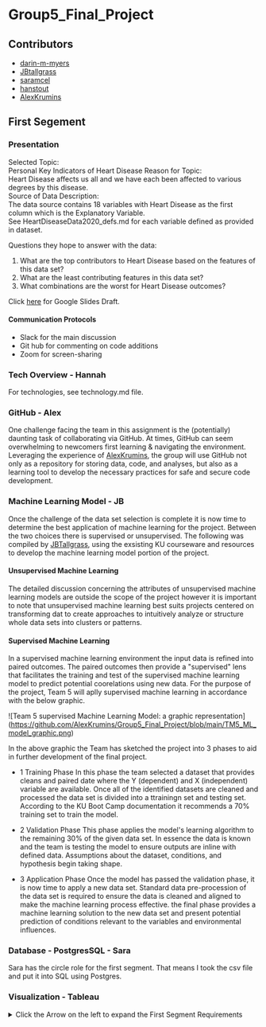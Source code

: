 # Group5_Final_Project
## Contributors
  - [darin-m-myers](https://github.com/darin-m-myers)
  - [JBtallgrass](https://github.com/JBtallgrass)
  - [saramcel](https://github.com/saramcel)
  - [hanstout](https://github.com/hanstout)
  - [AlexKrumins](https://github.com/AlexKrumins)

## First Segement
### Presentation
Selected Topic:  
  Personal Key Indicators of Heart Disease
Reason for Topic:  
  Heart Disease affects us all and we have each been affected to various degrees by this disease.  
Source of Data Description:  
  The data source contains 18 variables with Heart Disease as the first column which is the Explanatory Variable.  
  See HeartDiseaseData2020_defs.md for each variable defined as provided in dataset. 

Questions they hope to answer with the data:
  1. What are the top contributors to Heart Disease based on the features of this data set?
  2. What are the least contributing features in this data set?
  3. What combinations are the worst for Heart Disease outcomes?

Click [here](https://docs.google.com/presentation/d/1YcjTtTXW_EbCUtDzR2xOAC7jaD8-WxlcsyS_BWhDxWs/edit?usp=sharing) for Google Slides Draft.


#### Communication Protocols
- Slack for the main discussion
- Git hub for commenting on code additions
- Zoom for screen-sharing

### Tech Overview - Hannah
For technologies, see technology.md file. 

### GitHub - Alex
One challenge facing the team in this assignment is the (potentially) daunting task of collaborating via GitHub. At times, GitHub can seem overwhelming to newcomers first learning & navigating the environment. Leveraging the experience of [AlexKrumins](https://github.com/AlexKrumins), the group will use GitHub not only as a repository for storing data, code, and analyses, but also as a learning tool to develop the necessary practices for safe and secure code development.

### Machine Learning Model - JB
Once the challenge of the data set selection is complete it is now time to determine the best application of machine learning for the project. Between the two choices there is supervised or unsupervised.  The following was compiled by [JBTallgrass](https://github.com/JBTallgrass), using the exsisting KU courseware and resources to develop the machine learning model portion of the project.

#### Unsupervised Machine Learning
The detailed discussion concerning the attributes of unsupervised machine learning models are outside the scope of the project however it is important to note that unsupervised machine learning best suits projects centered on transforming dat to create approaches to intuitively analyze or structure whole data sets into clusters or patterns.

#### Supervised Machine Learning 
In a supervised machine learning environment the input data is refined into paired outcomes. The paired outcomes then provide a "supervised" lens that facilitates the training and test of the supervised machine learning model to predict potential coorelations using new data.
For the purpose of the project, Team 5 will aplly supervised machine learning in accordance with the below graphic.

![Team 5 supervised Machine Learning Model: a graphic representation] (https://github.com/AlexKrumins/Group5_Final_Project/blob/main/TM5_ML_model_graphic.png)

In the above graphic the Team has sketched the project into 3 phases to aid in further development of the final project.

  * 1 Training Phase
In this phase the team selected a dataset that provides cleans and paired date where the Y (dependent) and X (independent) variable are available. Once all of the identified datasets are cleaned and processed the data set is divided into a ttrainingn set and testing set.  According to the KU Boot Camp documentation it recommends a 70% training set to train the model.

  * 2 Validation Phase
 This phase applies the model's learning algorithm to the remaining 30% of the given data set. In essence the data is known and the team is testing the model to ensure outputs are inline with defined data.  Assumptions about the dataset, conditions, and hypothesis begin taking shape.

  * 3 Application Phase
Once the model has passed the validation phase, it is now time to apply a new data set. Standard data pre-procession of the data set is required to ensure the data is cleaned and aligned to make the machine learning process effective. the final phase provides a machine learning solution to the new data set and present potential prediction of conditions relevant to the variables and environmental influences.

### Database - PostgresSQL - Sara
Sara has the circle role for the first segment. That means I took the csv file and put it into SQL using Postgres. 

### Visualization - Tableau



<details><summary>Click the Arrow on the left to expand the First Segment Requirements </summary>
<p>
    
## First Segment Requirements
### Presentation
- [✓] Selected topic
- [✓] Reason why they selected their topic
- [✓] Description of their source of data
- [✓] Questions they hope to answer with the data

### GitHub
#### Main Branch
- [✓] Includes a README.md

#### Communication Protocols
- [] Communication Protocols added

#### Individual Branches
| Name | At least one branch for each team member | Each team member has at least four commits from the duration of the first segment |
| --- | --- | --- |
| Alex |✓|-|
| JB |✓|-|
| Sara |✓|-|
| Hannah |✓|-|
| Darin |✓|-|

Note: The descriptions and
explanations required in all other
project deliverables should also be in
your README.md as part of your
outline, unless otherwise noted.

# Machine Learning Model
Team members present a provisional machine learning model that stands in for the final machine learning model and accomplishes the following:
- [] Takes in data in from the provisional database
- [] Outputs label(s) for input data

# Database 
Team members present a provisional database that stands in for the final database and accomplishes the following:
- [] Sample data that mimics the expected final database structure or schema
- [] Draft machine learning module is connected to the provisional database 

 </p>
 </details>
